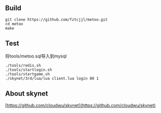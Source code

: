 ## Build

```
git clone https://github.com/fztcjjl/metoo.git
cd metoo
make
```

## Test
将tools/metoo.sql导入到mysql<br />

```
./tools/redis.sh
./tools/startlogin.sh
./tools/startgame.sh
./skynet/3rd/lua/lua client.lua login 80 1
```

## About skynet
[https://github.com/cloudwu/skynet](https://github.com/cloudwu/skynet)<br /> 
